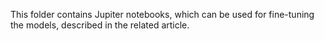 This folder contains Jupiter notebooks, which can be used for fine-tuning the models, described in the related article.